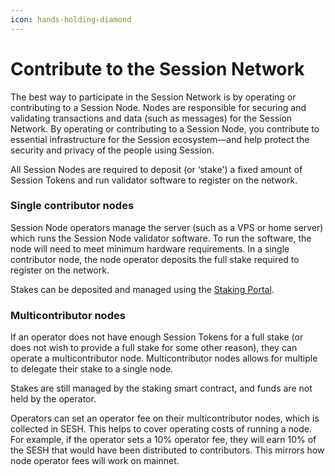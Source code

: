```yaml
---
icon: hands-holding-diamond
---
```


# Contribute to the Session Network

The best way to participate in the Session Network is by operating or contributing to a Session Node. Nodes are responsible for securing and validating transactions and data (such as messages) for the Session Network. By operating or contributing to a Session Node, you contribute to essential infrastructure for the Session ecosystem—and help protect the security and privacy of the people using Session.

All Session Nodes are required to deposit (or ‘stake') a fixed amount of Session Tokens and run validator software to register on the network.

### Single contributor nodes <a href="#docs-internal-guid-d0b9f261-7fff-16bc-d4c7-767475d8228a" id="docs-internal-guid-d0b9f261-7fff-16bc-d4c7-767475d8228a"></a>

Session Node operators manage the server (such as a VPS or home server) which runs the Session Node validator software. To run the software, the node will need to meet minimum hardware requirements. In a single contributor node, the node operator deposits the full stake required to register on the network.

Stakes can be deposited and managed using the [Staking Portal](https://stake.getsession.org/stake).

### Multicontributor nodes

If an operator does not have enough Session Tokens for a full stake (or does not wish to provide a full stake for some other reason), they can operate a multicontributor node. Multicontributor nodes allows for multiple to delegate their stake to a single node.&#x20;

Stakes are still managed by the staking smart contract, and funds are not held by the operator.&#x20;

Operators can set an operator fee on their multicontributor nodes, which is collected in SESH. This helps to cover operating costs of running a node. For example, if the operator sets a 10% operator fee, they will earn 10% of the SESH that would have been distributed to contributors. This mirrors how node operator fees will work on mainnet.
